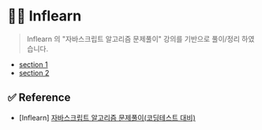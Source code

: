 # ✍🏻 Inflearn

> Inflearn 의 "자바스크립트 알고리즘 문제풀이" 강의를 기반으로 풀이/정리 하였습니다.

- [section 1](https://github.com/ichbinmin2/Algorythm/blob/main/Inflearn-Algorythm/inflearn/sec1/section1.md)
- [section 2](https://github.com/ichbinmin2/Algorythm/blob/main/Inflearn-Algorythm/inflearn/sec2/section2.md)

## ✅ Reference

- [Inflearn] [자바스크립트 알고리즘 문제풀이(코딩테스트 대비)](https://www.inflearn.com/course/%EC%9E%90%EB%B0%94%EC%8A%A4%ED%81%AC%EB%A6%BD%ED%8A%B8-%EC%95%8C%EA%B3%A0%EB%A6%AC%EC%A6%98-%EB%AC%B8%EC%A0%9C%ED%92%80%EC%9D%B4/dashboard)

